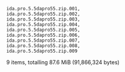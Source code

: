
    ida.pro.5.5dapro55.zip.001, 
    ida.pro.5.5dapro55.zip.002, 
    ida.pro.5.5dapro55.zip.003, 
    ida.pro.5.5dapro55.zip.004, 
    ida.pro.5.5dapro55.zip.005, 
    ida.pro.5.5dapro55.zip.006, 
    ida.pro.5.5dapro55.zip.007, 
    ida.pro.5.5dapro55.zip.008, 
    ida.pro.5.5dapro55.zip.009

9 items, totalling 87.6 MiB (91,866,324 bytes)


